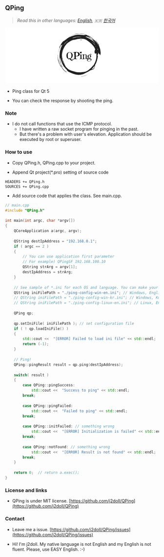 ﻿## QPing

> *Read this in other languages: [English](README.md), :kr: [한국어](README.ko.md)*

![](markdown-data/qping.png)

- Ping class for Qt 5

- You can check the response by shooting the ping.

### Note

- I do not call functions that use the ICMP protocol.
	- I have written a raw socket program for pinging in the past.
	- But there's a problem with user's elevation. Application should be executed by root or superuser.

### How to use

- Copy QPing.h, QPing.cpp to your project.

- Append Qt project(*.pro) setting of source code

```qmake
HEADERS += QPing.h
SOURCES += QPing.cpp
```

- Add source code that applies the class. See main.cpp.

```cpp
// main.cpp 
#include "QPing.h"

int main(int argc, char *argv[])
{
    QCoreApplication a(argc, argv);

    QString destIpAddress = "192.168.0.1";
    if ( argc == 2 )
    {
        // You can use application first parameter
        // For example) QPingSF 192.168.100.10
        QString strArg = argv[1];
        destIpAddress = strArg;
    }

    // See sample of *.ini for each OS and language. You can make your own INI.
    QString iniFilePath = "./ping-config-win-en.ini"; // Windows, English
    // QString iniFilePath = "./ping-config-win-kr.ini"; // Windows, Korean
    // QString iniFilePath = "./ping-config-linux-en.ini"; // Linux, English

    QPing qp;
     
    qp.setIniFile( iniFilePath ); // set configuration file
    if ( ! qp.loadIniFile() )
    {
        std::cout <<  "[ERROR] Failed to load ini file" << std::endl;
        return (-1);
    }

    // Ping!
    QPing::pingResult result = qp.ping(destIpAddress);

    switch( result )
    {
        case QPing::pingSuccess:
            std::cout <<  "Success to ping" << std::endl;
        break;

        case QPing::pingFailed:
            std::cout <<  "Failed to ping" << std::endl;
        break;

        case QPing::initFailed: // something wrong
            std::cout <<  "[ERROR] Initialization is failed" << std::endl;
        break;

        case QPing::notFound: // something wrong
            std::cout <<  "[ERROR] Result is not found" << std::endl;
        break;
    }

    return 0;  // return a.exec();
}
```

### License and links

- QPing is under MIT license. [https://github.com/j2doll/QPing](https://github.com/j2doll/QPing)

### Contact

- Leave me a issue. [https://github.com/j2doll/QPing/issues](https://github.com/j2doll/QPing/issues)

- Hi! I'm j2doll. My native language is not English and my English is not fluent. Please, use EASY English. :-)
